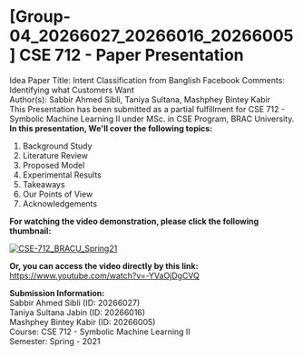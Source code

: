 # [Group-04_20266027_20266016_20266005] CSE 712 - Paper Presentation  
Idea Paper Title: Intent Classification from Banglish Facebook Comments: Identifying what Customers Want  
Author(s): Sabbir Ahmed Sibli, Taniya Sultana, Mashphey Bintey Kabir  
This Presentation has been submitted as a partial fulfillment for CSE 712 - Symbolic Machine Learning II under MSc. in CSE Program, BRAC University.  
**In this presentation, We'll cover the following topics:**  
01. Background Study  
02. Literature Review  
03. Proposed Model  
04. Experimental Results  
05. Takeaways  
06. Our Points of View  
07. Acknowledgements  

**For watching the video demonstration, please click the following thumbnail:**  

[![CSE-712_BRACU_Spring21](https://img.youtube.com/vi/-YVaOjDgCVQ/0.jpg)](https://www.youtube.com/watch?v=-YVaOjDgCVQ)

**Or, you can access the video directly by this link:** https://www.youtube.com/watch?v=-YVaOjDgCVQ  

**Submission Information:**  
Sabbir Ahmed Sibli (ID: 20266027)  
Taniya Sultana Jabin (ID: 20266016)  
Mashphey Bintey Kabir (ID: 20266005)  
Course: CSE 712 - Symbolic Machine Learning II  
Semester: Spring - 2021  
